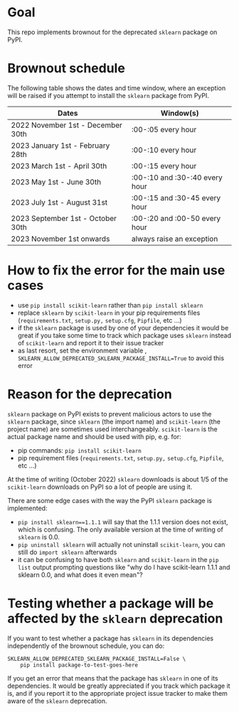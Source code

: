 # Goal

This repo implements brownout for the deprecated `sklearn` package on PyPI.

# Brownout schedule

The following table shows the dates and time window, where an exception will be
raised if you attempt to install the `sklearn` package from PyPI.

| Dates                             | Window(s)                      |
|-----------------------------------|--------------------------------|
| 2022 November 1st - December 30th | :00-:05 every hour             |
| 2023 January 1st - February 28th  | :00-:10 every hour             |
| 2023 March 1st - April 30th       | :00-:15 every hour             |
| 2023 May 1st - June 30th          | :00-:10 and :30-:40 every hour |
| 2023 July 1st - August 31st       | :00-:15 and :30-45 every hour  |
| 2023 September 1st - October 30th | :00-:20 and :00-50 every hour  |
| 2023 November 1st onwards         | always raise an exception      |

# How to fix the error for the main use cases

- use `pip install scikit-learn` rather than `pip install sklearn`
- replace `sklearn` by `scikit-learn` in your pip requirements files
  (`requirements.txt`, `setup.py,` `setup.cfg`, `Pipfile`, etc ...)
- if the `sklearn` package is used by one of your dependencies
  it would be great if you take some time to track which package uses
  `sklearn` instead of `scikit-learn` and report it to their issue tracker
- as last resort, set the environment variable ,
  `SKLEARN_ALLOW_DEPRECATED_SKLEARN_PACKAGE_INSTALL=True` to avoid this error

# Reason for the deprecation

`sklearn` package on PyPI exists to prevent malicious actors to use the
`sklearn` package, since `sklearn` (the import name) and `scikit-learn` (the
project name) are sometimes used interchangeably. `scikit-learn` is the actual
package name and should be used with pip, e.g. for:
- pip commands: `pip install scikit-learn`
- pip requirement files (`requirements.txt`, `setup.py,` `setup.cfg`,
  `Pipfile`, etc ...)

At the time of writing (October 2022) `sklearn` downloads is about 1/5 of the
`scikit-learn` downloads on PyPI so a lot of people are using it.

There are some edge cases with the way the PyPI `sklearn` package is
implemented:
- `pip install sklearn==1.1.1` will say that the 1.1.1 version does not exist,
  which is confusing. The only available version at the time of writing of
  `sklearn` is 0.0.
- `pip uninstall sklearn` will actually not uninstall `scikit-learn`, you can
  still do `import sklearn` afterwards
- it can be confusing to have both `sklearn` and `scikit-learn` in the `pip
  list` output prompting questions like "why do I have scikit-learn 1.1.1 and
  sklearn 0.0, and what does it even mean"?

# Testing whether a package will be affected by the `sklearn` deprecation

If you want to test whether a package has `sklearn` in its dependencies
independently of the brownout schedule, you can do:

```
SKLEARN_ALLOW_DEPRECATED_SKLEARN_PACKAGE_INSTALL=False \
    pip install package-to-test-goes-here
```

If you get an error that means that the package has `sklearn` in one of its
dependencies. It would be greatly appreciated if you track which package it is,
and if you report it to the appropriate project issue tracker to make them
aware of the `sklearn` deprecation.
